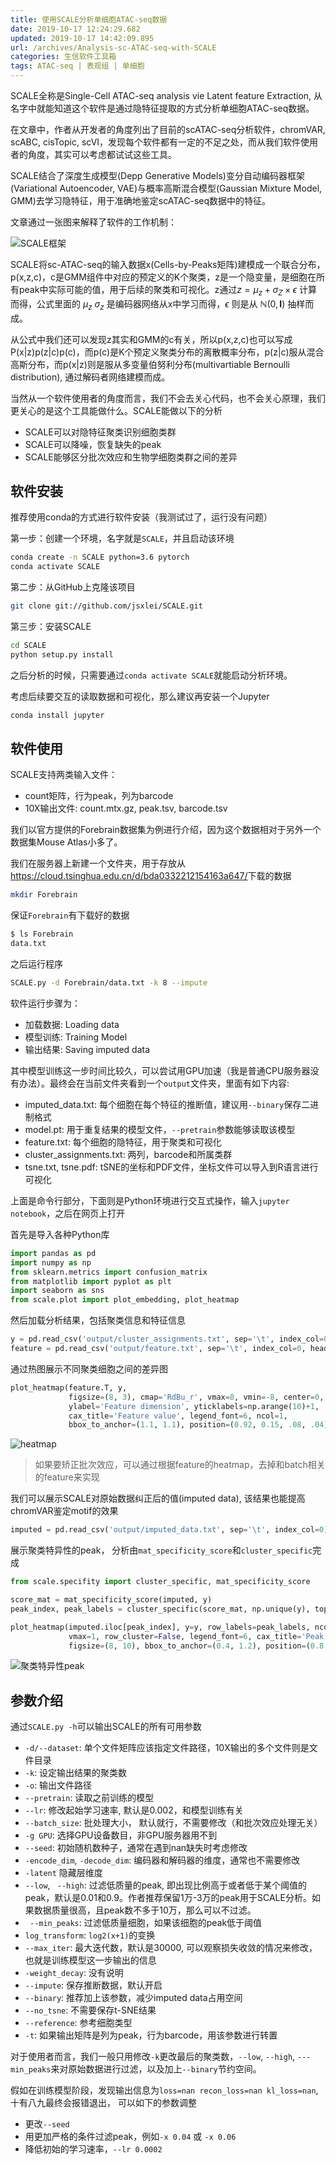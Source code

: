 ```yaml
---
title: 使用SCALE分析单细胞ATAC-seq数据
date: 2019-10-17 12:24:29.682
updated: 2019-10-17 14:42:09.895
url: /archives/Analysis-sc-ATAC-seq-with-SCALE
categories: 生信软件工具箱
tags: ATAC-seq | 表观组 | 单细胞
---
```


SCALE全称是Single-Cell ATAC-seq analysis vie Latent feature Extraction, 从名字中就能知道这个软件是通过隐特征提取的方式分析单细胞ATAC-seq数据。

在文章中，作者从开发者的角度列出了目前的scATAC-seq分析软件，chromVAR, scABC, cisTopic, scVI，发现每个软件都有一定的不足之处，而从我们软件使用者的角度，其实可以考虑都试试这些工具。

SCALE结合了深度生成模型(Depp Generative Models)变分自动编码器框架(Variational Autoencoder, VAE)与概率高斯混合模型(Gaussian Mixture Model, GMM)去学习隐特征，用于准确地鉴定scATAC-seq数据中的特征。

文章通过一张图来解释了软件的工作机制：

![SCALE框架](https://halo-1252249331.cos.ap-shanghai.myqcloud.com/upload/2019/10/1571238440863-636159eb005d4840b35544bcbb8c1205.png)

SCALE将sc-ATAC-seq的输入数据x(Cells-by-Peaks矩阵)建模成一个联合分布，p(x,z,c)，c是GMM组件中对应的预定义的K个聚类，z是一个隐变量，是细胞在所有peak中实际可能的值，用于后续的聚类和可视化。z通过$z = \mu_z + \sigma_Z \times \epsilon$ 计算而得，公式里面的 $\mu_z$  $\sigma_z$ 是编码器网络从x中学习而得，$\epsilon$ 则是从 $\mathbb{N}(0,\mathbf{I})$ 抽样而成。 

从公式中我们还可以发现z其实和GMM的c有关，所以p(x,z,c)也可以写成P(x|z)p(z|c)p(c)，而p(c)是K个预定义聚类分布的离散概率分布，p(z|c)服从混合高斯分布，而p(x|z)则是服从多变量伯努利分布(multivartiable Bernoulli distribution), 通过解码者网络建模而成。

当然从一个软件使用者的角度而言，我们不会去关心代码，也不会关心原理，我们更关心的是这个工具能做什么。SCALE能做以下的分析

- SCALE可以对隐特征聚类识别细胞类群
- SCALE可以降噪，恢复缺失的peak
- SCALE能够区分批次效应和生物学细胞类群之间的差异

## 软件安装

推荐使用conda的方式进行软件安装（我测试过了，运行没有问题）

第一步：创建一个环境，名字就是`SCALE`，并且启动该环境

```bash
conda create -n SCALE python=3.6 pytorch
conda activate SCALE
```

第二步：从GitHub上克隆该项目

```bash
git clone git://github.com/jsxlei/SCALE.git
```

第三步：安装SCALE

```bash
cd SCALE
python setup.py install
```

之后分析的时候，只需要通过`conda activate SCALE`就能启动分析环境。

考虑后续要交互的读取数据和可视化，那么建议再安装一个Jupyter

```bash
conda install jupyter
```

## 软件使用

SCALE支持两类输入文件：

- count矩阵，行为peak，列为barcode
- 10X输出文件: count.mtx.gz, peak.tsv, barcode.tsv

我们以官方提供的Forebrain数据集为例进行介绍，因为这个数据相对于另外一个数据集Mouse Atlas小多了。

我们在服务器上新建一个文件夹，用于存放从<https://cloud.tsinghua.edu.cn/d/bda0332212154163a647/>下载的数据

```bash
mkdir Forebrain
```

保证`Forebrain`有下载好的数据

```bash
$ ls Forebrain 
data.txt
```

之后运行程序

```bash
SCALE.py -d Forebrain/data.txt -k 8 --impute
```

软件运行步骤为：

- 加载数据: Loading  data
- 模型训练: Training Model
- 输出结果: Saving imputed data

其中模型训练这一步时间比较久，可以尝试用GPU加速（我是普通CPU服务器没有办法）。最终会在当前文件夹看到一个`output`文件夹，里面有如下内容:

- imputed_data.txt: 每个细胞在每个特征的推断值，建议用`--binary`保存二进制格式
- model.pt: 用于重复结果的模型文件，`--pretrain`参数能够读取该模型
- feature.txt: 每个细胞的隐特征，用于聚类和可视化
- cluster_assignments.txt: 两列，barcode和所属类群
- tsne.txt, tsne.pdf: tSNE的坐标和PDF文件，坐标文件可以导入到R语言进行可视化

上面是命令行部分，下面则是Python环境进行交互式操作，输入`jupyter notebook`，之后在网页上打开

首先是导入各种Python库

```python
import pandas as pd
import numpy as np
from sklearn.metrics import confusion_matrix
from matplotlib import pyplot as plt
import seaborn as sns
from scale.plot import plot_embedding, plot_heatmap
```

然后加载分析结果，包括聚类信息和特征信息

```python
y = pd.read_csv('output/cluster_assignments.txt', sep='\t', index_col=0, header=None)[1].values
feature = pd.read_csv('output/feature.txt', sep='\t', index_col=0, header=None)
```

通过热图展示不同聚类细胞之间的差异图

```python
plot_heatmap(feature.T, y, 
             figsize=(8, 3), cmap='RdBu_r', vmax=8, vmin=-8, center=0,
             ylabel='Feature dimension', yticklabels=np.arange(10)+1, 
             cax_title='Feature value', legend_font=6, ncol=1,
             bbox_to_anchor=(1.1, 1.1), position=(0.92, 0.15, .08, .04))
```

![heatmap](https://halo-1252249331.cos.ap-shanghai.myqcloud.com/upload/2019/10/1571285853797-58bd09803a9e4d2bae1f36ac5cbe0623.png)

> 如果要矫正批次效应，可以通过根据feature的heatmap，去掉和batch相关的feature来实现

我们可以展示SCALE对原始数据纠正后的值(imputed data), 该结果也能提高chromVAR鉴定motif的效果

```python
imputed = pd.read_csv('output/imputed_data.txt', sep='\t', index_col=0)
```

展示聚类特异性的peak， 分析由`mat_specificity_score`和`cluster_specific`完成

```python
from scale.specifity import cluster_specific, mat_specificity_score

score_mat = mat_specificity_score(imputed, y)
peak_index, peak_labels = cluster_specific(score_mat, np.unique(y), top=200)

plot_heatmap(imputed.iloc[peak_index], y=y, row_labels=peak_labels, ncol=3, cmap='Reds', 
             vmax=1, row_cluster=False, legend_font=6, cax_title='Peak Value',
             figsize=(8, 10), bbox_to_anchor=(0.4, 1.2), position=(0.8, 0.76, 0.1, 0.015))
```

![聚类特异性peak](https://halo-1252249331.cos.ap-shanghai.myqcloud.com/upload/2019/10/1571286462453-1032ee7e22304701a52a8e81af3b0020.png)

## 参数介绍

通过`SCALE.py -h`可以输出SCALE的所有可用参数

- `-d/--dataset`: 单个文件矩阵应该指定文件路径，10X输出的多个文件则是文件目录
- `-k`: 设定输出结果的聚类数
- `-o`: 输出文件路径
- `--pretrain`: 读取之前训练的模型
- `--lr`: 修改起始学习速率, 默认是0.002，和模型训练有关
- `--batch_size`: 批处理大小， 默认就行，不需要修改（和批次效应处理无关）
- `-g GPU`:  选择GPU设备数目，非GPU服务器用不到
- `--seed`: 初始随机数种子，通常在遇到nan缺失时考虑修改
- `-encode_dim`, `-decode_dim`: 编码器和解码器的维度，通常也不需要修改
- `-latent` 隐藏层维度
- `--low`, ` --high`: 过滤低质量的peak, 即出现比例高于或者低于某个阈值的peak，默认是0.01和0.9。作者推荐保留1万-3万的peak用于SCALE分析。如果数据质量很高，且peak数不多于10万，那么可以不过滤。
- ` --min_peaks`: 过滤低质量细胞，如果该细胞的peak低于阈值
- `log_transform`: `log2(x+1)`的变换
- `--max_iter`: 最大迭代数，默认是30000, 可以观察损失收敛的情况来修改，也就是训练模型这一步输出的信息
- `-weight_decay`: 没有说明
- `--impute`: 保存推断数据，默认开启
- `--binary`: 推荐加上该参数，减少imputed data占用空间
- `--no_tsne`:  不需要保存t-SNE结果
- `--reference`: 参考细胞类型
- `-t`:  如果输出矩阵是列为peak，行为barcode，用该参数进行转置

对于使用者而言，我们一般只用修改`-k`更改最后的聚类数，`--low`, `--high`, `---min_peaks`来对原始数据进行过滤，以及加上`--binary`节约空间。

假如在训练模型阶段，发现输出信息为`loss=nan recon_loss=nan kl_loss=nan`,十有八九最终会报错退出， 可以如下的参数调整

- 更改`--seed`
- 用更加严格的条件过滤peak，例如`-x 0.04` 或  `-x 0.06`
- 降低初始的学习速率，`--lr 0.0002` 
